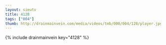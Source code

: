 ```yaml
--- 
layout: sieutv
title: 4128
tags: ["004"]
thumb: http://drainmainvein.com/media/videos/tmb/000/004/128/player.jpg
---
```

{% include drainmainvein key="4128" %} 
